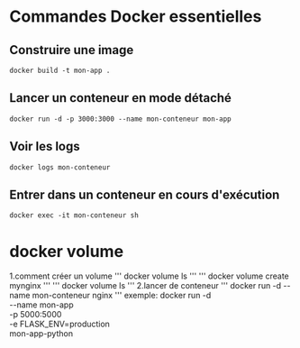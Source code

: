# Commandes Docker essentielles

## Construire une image
``` 
docker build -t mon-app . 

```
## Lancer un conteneur en mode détaché
```
docker run -d -p 3000:3000 --name mon-conteneur mon-app
```

## Voir les logs
```
docker logs mon-conteneur
```

## Entrer dans un conteneur en cours d'exécution
```
docker exec -it mon-conteneur sh
```

# docker volume
1.comment créer un volume
''' docker volume ls '''
''' docker volume create mynginx '''
''' docker volume ls '''
2.lancer de conteneur
''' docker run -d --name mon-conteneur nginx '''
exemple:
docker run -d \
  --name mon-app \
  -p 5000:5000 \
  -e FLASK_ENV=production \
  mon-app-python
  
